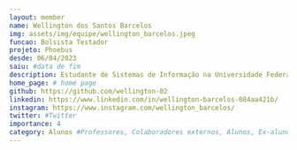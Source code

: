 ---layout: membername: Wellington dos Santos Barcelosimg: assets/img/equipe/wellington_barcelos.jpegfuncao: Bolsista Testador projeto: Phoebus desde: 06/04/2023saiu: #data de fimdescription: Estudante de Sistemas de Informação na Universidade Federal da Paraíba (UFPB) - Sou do Rio de Janeiro, mas atualmente estou morando em Rio Tinto - PB e me aventurando na área de Teste de Software. home_page: # home pagegithub: https://github.com/wellington-02linkedin: https://www.linkedin.com/in/wellington-barcelos-084aa421b/instagram: https://www.instagram.com/wellington_barcelos/twitter: #Twitterimportance: 4category: Alunos #Professores, Colaboradores externos, Alunos, Ex-alunos---